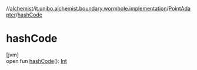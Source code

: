 //[alchemist](../../../index.md)/[it.unibo.alchemist.boundary.wormhole.implementation](../index.md)/[PointAdapter](index.md)/[hashCode](hash-code.md)

# hashCode

[jvm]\
open fun [hashCode](hash-code.md)(): [Int](https://kotlinlang.org/api/latest/jvm/stdlib/kotlin/-int/index.html)
